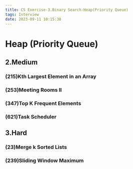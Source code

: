 ```yaml
---
title: CS Exercise-3.Binary Search-Heap(Priority Queue)
tags: Interview
date: 2023-09-11 10:15:38
---
```


# Heap (Priority Queue)

##   2.Medium

###   (215)Kth Largest Element in an Array

###   (253)Meeting Rooms II

###   (347)Top K Frequent Elements

###   (621)Task Scheduler

##   3.Hard

###   (23)Merge k Sorted Lists

###   (239)Sliding Window Maximum

